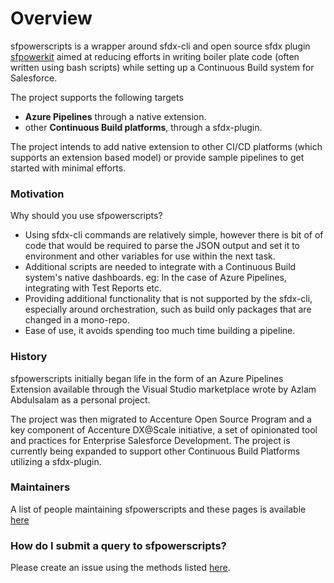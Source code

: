 # Overview

sfpowerscripts is a wrapper around sfdx-cli and open source sfdx plugin [sfpowerkit](https://github.com/Accenture/sfpowerkit) aimed at reducing efforts in writing boiler plate code \(often written using bash scripts\) while setting up a Continuous Build system for Salesforce. 

The project supports the following targets

* **Azure Pipelines** through a native extension. 
* other **Continuous Build platforms**, through a sfdx-plugin. 

The project intends to add native extension to other CI/CD platforms \(which supports an extension based model\) or provide sample pipelines to get started with minimal efforts.

### Motivation

Why should you use sfpowerscripts? 

* Using sfdx-cli commands are relatively simple, however there is bit of of code that would be required to parse the JSON output and set it to environment and other variables for use within the next task.
* Additional scripts are needed to integrate with a Continuous Build system's native dashboards.  eg: In the case of Azure Pipelines, integrating with Test Reports etc.
* Providing additional functionality that is not supported by the sfdx-cli, especially around orchestration, such as build only packages that are changed in a mono-repo.
* Ease of use, it avoids spending too much time building a pipeline.

### History

sfpowerscripts initially began life in the form of an Azure Pipelines Extension available through the Visual Studio marketplace wrote by Azlam Abdulsalam as a personal project.

The project was then migrated to Accenture Open Source Program and a key component of Accenture DX@Scale initiative, a set of opinionated tool and practices for Enterprise Salesforce Development. The project is currently being expanded to support other Continuous Build Platforms utilizing a sfdx-plugin.

### Maintainers

A list of people maintaining sfpowerscripts and these pages is available [here](maintainers.md)

### How do I submit a query to sfpowerscripts?

Please create an issue using the methods listed [here](https://sfpowerscripts.com/support/).

